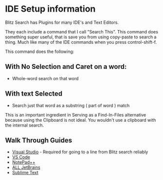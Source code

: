 # IDE Setup information

Blitz Search has Plugins for many IDE's and Text Editors. 

They each include a command that I call "Search This". This command does something super useful, that is save you from using copy-paste to search a thing. Much like many of the IDE commands when you press control-shift-f.

This command does the following:

## With No Selection and Caret on a word:
* Whole-word search on that word

## With text Selected
* Search just that word as a substring ( part of word ) match

This is an important ingredient in Serving as a Find-In-Files alternative because using the Clipboard is not ideal. You wouldn't use a clipboard with the internal search.

## Walk Through Guides

* [Visual Studio](https://natestah.com/blogf/blitz-search-with-visual-studio) - Required for going to a line from Blitz search reliably
* [VS Code](https://natestah.com/blog/f/blitz-search-with-vs-code)
* [NotePad++](https://natestah.com/blog/f/blitz-search-and-notepad)
* [ALL JetBrains](https://natestah.com/blog/f/blitz-with-jetbrains-ides)
* [Sublime Text](https://natestah.com/blog/f/setup-blitz-search-with-sublime-text)
